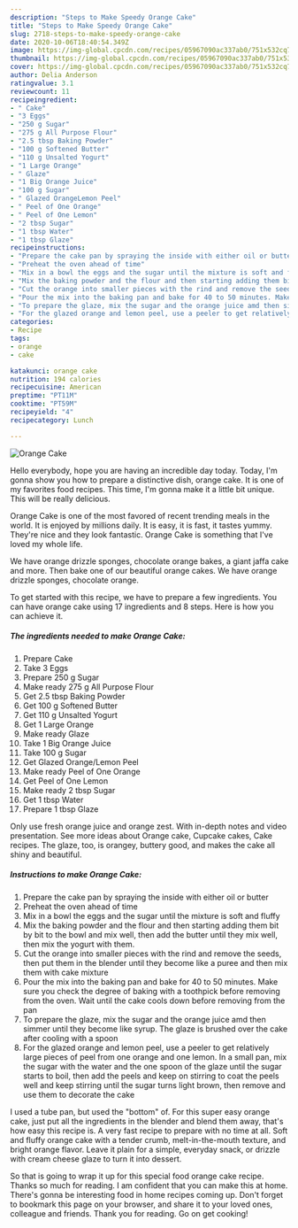 ```yaml
---
description: "Steps to Make Speedy Orange Cake"
title: "Steps to Make Speedy Orange Cake"
slug: 2718-steps-to-make-speedy-orange-cake
date: 2020-10-06T18:40:54.349Z
image: https://img-global.cpcdn.com/recipes/05967090ac337ab0/751x532cq70/orange-cake-recipe-main-photo.jpg
thumbnail: https://img-global.cpcdn.com/recipes/05967090ac337ab0/751x532cq70/orange-cake-recipe-main-photo.jpg
cover: https://img-global.cpcdn.com/recipes/05967090ac337ab0/751x532cq70/orange-cake-recipe-main-photo.jpg
author: Delia Anderson
ratingvalue: 3.1
reviewcount: 11
recipeingredient:
- " Cake"
- "3 Eggs"
- "250 g Sugar"
- "275 g All Purpose Flour"
- "2.5 tbsp Baking Powder"
- "100 g Softened Butter"
- "110 g Unsalted Yogurt"
- "1 Large Orange"
- " Glaze"
- "1 Big Orange Juice"
- "100 g Sugar"
- " Glazed OrangeLemon Peel"
- " Peel of One Orange"
- " Peel of One Lemon"
- "2 tbsp Sugar"
- "1 tbsp Water"
- "1 tbsp Glaze"
recipeinstructions:
- "Prepare the cake pan by spraying the inside with either oil or butter"
- "Preheat the oven ahead of time"
- "Mix in a bowl the eggs and the sugar until the mixture is soft and fluffy"
- "Mix the baking powder and the flour and then starting adding them bit by bit to the bowl and mix well, then add the butter until they mix well, then mix the yogurt with them."
- "Cut the orange into smaller pieces with the rind and remove the seeds, then put them in the blender until they become like a puree and then mix them with cake mixture"
- "Pour the mix into the baking pan and bake for 40 to 50 minutes. Make sure you check the degree of baking with a toothpick before removing from the oven. Wait until the cake cools down before removing from the pan"
- "To prepare the glaze, mix the sugar and the orange juice amd then simmer until they become like syrup. The glaze is brushed over the cake after cooling with a spoon"
- "For the glazed orange and lemon peel, use a peeler to get relatively large pieces of peel from one orange and one lemon. In a small pan, mix the sugar with the water and the one spoon of the glaze until the sugar starts to boil, then add the peels and keep on stirring to coat the peels well and keep stirring until the sugar turns light brown, then remove and use them to decorate the cake"
categories:
- Recipe
tags:
- orange
- cake

katakunci: orange cake 
nutrition: 194 calories
recipecuisine: American
preptime: "PT11M"
cooktime: "PT59M"
recipeyield: "4"
recipecategory: Lunch

---
```



![Orange Cake](https://img-global.cpcdn.com/recipes/05967090ac337ab0/751x532cq70/orange-cake-recipe-main-photo.jpg)

Hello everybody, hope you are having an incredible day today. Today, I'm gonna show you how to prepare a distinctive dish, orange cake. It is one of my favorites food recipes. This time, I'm gonna make it a little bit unique. This will be really delicious.

Orange Cake is one of the most favored of recent trending meals in the world. It is enjoyed by millions daily. It is easy, it is fast, it tastes yummy. They're nice and they look fantastic. Orange Cake is something that I've loved my whole life.

We have orange drizzle sponges, chocolate orange bakes, a giant jaffa cake and more. Then bake one of our beautiful orange cakes. We have orange drizzle sponges, chocolate orange.


To get started with this recipe, we have to prepare a few ingredients. You can have orange cake using 17 ingredients and 8 steps. Here is how you can achieve it.

<!--inarticleads1-->

##### The ingredients needed to make Orange Cake:

1. Prepare  Cake
1. Take 3 Eggs
1. Prepare 250 g Sugar
1. Make ready 275 g All Purpose Flour
1. Get 2.5 tbsp Baking Powder
1. Get 100 g Softened Butter
1. Get 110 g Unsalted Yogurt
1. Get 1 Large Orange
1. Make ready  Glaze
1. Take 1 Big Orange Juice
1. Take 100 g Sugar
1. Get  Glazed Orange/Lemon Peel
1. Make ready  Peel of One Orange
1. Get  Peel of One Lemon
1. Make ready 2 tbsp Sugar
1. Get 1 tbsp Water
1. Prepare 1 tbsp Glaze


Only use fresh orange juice and orange zest. With in-depth notes and video presentation. See more ideas about Orange cake, Cupcake cakes, Cake recipes. The glaze, too, is orangey, buttery good, and makes the cake all shiny and beautiful. 

<!--inarticleads2-->

##### Instructions to make Orange Cake:

1. Prepare the cake pan by spraying the inside with either oil or butter
1. Preheat the oven ahead of time
1. Mix in a bowl the eggs and the sugar until the mixture is soft and fluffy
1. Mix the baking powder and the flour and then starting adding them bit by bit to the bowl and mix well, then add the butter until they mix well, then mix the yogurt with them.
1. Cut the orange into smaller pieces with the rind and remove the seeds, then put them in the blender until they become like a puree and then mix them with cake mixture
1. Pour the mix into the baking pan and bake for 40 to 50 minutes. Make sure you check the degree of baking with a toothpick before removing from the oven. Wait until the cake cools down before removing from the pan
1. To prepare the glaze, mix the sugar and the orange juice amd then simmer until they become like syrup. The glaze is brushed over the cake after cooling with a spoon
1. For the glazed orange and lemon peel, use a peeler to get relatively large pieces of peel from one orange and one lemon. In a small pan, mix the sugar with the water and the one spoon of the glaze until the sugar starts to boil, then add the peels and keep on stirring to coat the peels well and keep stirring until the sugar turns light brown, then remove and use them to decorate the cake


I used a tube pan, but used the &#34;bottom&#34; of. For this super easy orange cake, just put all the ingredients in the blender and blend them away, that&#39;s how easy this recipe is. A very fast recipe to prepare with no time at all. Soft and fluffy orange cake with a tender crumb, melt-in-the-mouth texture, and bright orange flavor. Leave it plain for a simple, everyday snack, or drizzle with cream cheese glaze to turn it into dessert. 

So that is going to wrap it up for this special food orange cake recipe. Thanks so much for reading. I am confident that you can make this at home. There's gonna be interesting food in home recipes coming up. Don't forget to bookmark this page on your browser, and share it to your loved ones, colleague and friends. Thank you for reading. Go on get cooking!
